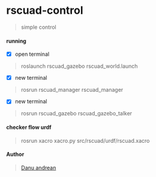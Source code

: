 # rscuad-control
> simple control

#### running
- [x] open terminal
> roslaunch rscuad_gazebo rscuad_world.launch
- [x] new terminal
> rosrun rscuad_manager rscuad_manager
- [x] new terminal
> rosrun rscuad_gazebo rscuad_gazebo_talker



#### checker flow urdf
> rosrun xacro xacro.py src/rscuad/urdf/rscuad.xacro 

#### Author
> <a href="https://me-danuandrean.github.io/">Danu andrean </a>
